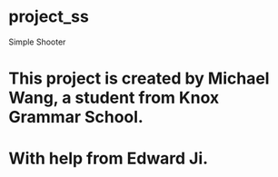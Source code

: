 # project_ss
Simple Shooter
# This project is created by Michael Wang, a student from Knox Grammar School.
# With help from Edward Ji.
